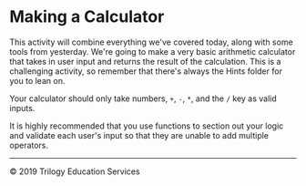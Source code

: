 # Making a Calculator 

This activity will combine everything we've covered today, along with some tools from yesterday. We're going to make a very basic arithmetic calculator that takes in user input and returns the result of the calculation. This is a challenging activity, so remember that there's always the Hints folder for you to lean on. 

Your calculator should only take numbers, `+`, `-`, `*`, and the `/` key as valid inputs.

It is highly recommended that you use functions to section out your logic and validate each user's input so that they are unable to add multiple operators.

- - - 

© 2019 Trilogy Education Services
